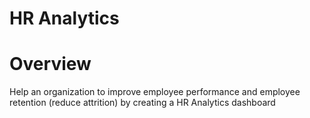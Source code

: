 # HR Analytics

# Overview 

Help an organization to improve employee performance and employee retention (reduce attrition) by creating a HR Analytics dashboard